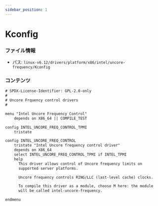 ```yaml
---
sidebar_position: 1
---
```

# Kconfig

### ファイル情報

- パス: `linux-v6.12/drivers/platform/x86/intel/uncore-frequency/Kconfig`

### コンテンツ

```txt
# SPDX-License-Identifier: GPL-2.0-only
#
# Uncore Frquency control drivers
#

menu "Intel Uncore Frequency Control"
	depends on X86_64 || COMPILE_TEST

config INTEL_UNCORE_FREQ_CONTROL_TPMI
	tristate

config INTEL_UNCORE_FREQ_CONTROL
	tristate "Intel Uncore frequency control driver"
	depends on X86_64
	select INTEL_UNCORE_FREQ_CONTROL_TPMI if INTEL_TPMI
	help
	  This driver allows control of Uncore frequency limits on
	  supported server platforms.

	  Uncore frequency controls RING/LLC (last-level cache) clocks.

	  To compile this driver as a module, choose M here: the module
	  will be called intel-uncore-frequency.

endmenu

```
